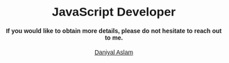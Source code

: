 <link rel="preconnect" href="https://fonts.googleapis.com">
<link rel="preconnect" href="https://fonts.gstatic.com" crossorigin>
<link href="https://fonts.googleapis.com/css2?family=Poppins:wght@400;500;600;700&display=swap" rel="stylesheet">
<div style="text-align:center;  font-family: 'Poppins', sans-serif;">
<h1 align="center" style="text-align:center;  font-family: 'Poppins', sans-serif;">JavaScript Developer </h1>
 
 <h4 align="center">If you would like to obtain more details, please do not hesitate to reach out to me.</h4>
  <a align="center" style="text-align:center; " href="https://daniyalaslam.com/" target="_blank"> Daniyal Aslam </a>
</div>

